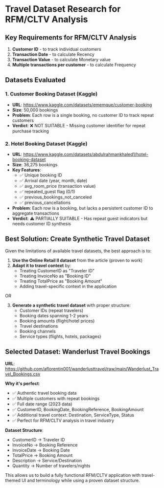 # Travel Dataset Research for RFM/CLTV Analysis

## Key Requirements for RFM/CLTV Analysis
1. **Customer ID** - to track individual customers
2. **Transaction Date** - to calculate Recency
3. **Transaction Value** - to calculate Monetary value
4. **Multiple transactions per customer** - to calculate Frequency

## Datasets Evaluated

### 1. Customer Booking Dataset (Kaggle)
- **URL**: https://www.kaggle.com/datasets/ememque/customer-booking
- **Size**: 50,000 bookings
- **Problem**: Each row is a single booking, no customer ID to track repeat customers
- **Verdict**: ❌ NOT SUITABLE - Missing customer identifier for repeat purchase tracking

### 2. Hotel Booking Dataset (Kaggle) 
- **URL**: https://www.kaggle.com/datasets/abdulrahmankhaled1/hotel-booking-dataset
- **Size**: 36,275 bookings
- **Key Features**:
  - ✅ Unique booking ID
  - ✅ Arrival date (year, month, date)
  - ✅ avg_room_price (transaction value)
  - ✅ repeated_guest flag (0/1)
  - ✅ previous_bookings_not_canceled
  - ✅ previous_cancellations
- **Problem**: Each row is a booking, but lacks a persistent customer ID to aggregate transactions
- **Verdict**: ⚠️ PARTIALLY SUITABLE - Has repeat guest indicators but needs customer ID synthesis

## Best Solution: Create Synthetic Travel Dataset

Given the limitations of available travel datasets, the best approach is to:

1. **Use the Online Retail II dataset** from the article (proven to work)
2. **Adapt it to travel context** by:
   - Treating CustomerID as "Traveler ID"
   - Treating InvoiceNo as "Booking ID"
   - Treating TotalPrice as "Booking Amount"
   - Adding travel-specific context in the application

OR

3. **Generate a synthetic travel dataset** with proper structure:
   - Customer IDs (repeat travelers)
   - Booking dates spanning 1-2 years
   - Booking amounts (flight/hotel prices)
   - Travel destinations
   - Booking channels
   - Service types (flights, hotels, packages)

## Selected Dataset: Wanderlust Travel Bookings

**URL**: https://github.com/aflorentin001/wanderlusttravel/raw/main/Wanderlust_Travel_Bookings.csv

**Why it's perfect**:
- ✅ Authentic travel booking data
- ✅ Multiple customers with repeat bookings
- ✅ Full date range (2023 data)
- ✅ CustomerID, BookingDate, BookingReference, BookingAmount
- ✅ Additional travel context: Destination, ServiceType, Status
- ✅ Perfect for RFM/CLTV analysis in travel industry

**Dataset Structure**:
- CustomerID → Traveler ID
- InvoiceNo → Booking Reference
- InvoiceDate → Booking Date
- TotalPrice → Booking Amount
- Description → Service/Destination
- Quantity → Number of travelers/nights

This allows us to build a fully functional RFM/CLTV application with travel-themed UI and terminology while using a proven dataset structure.
